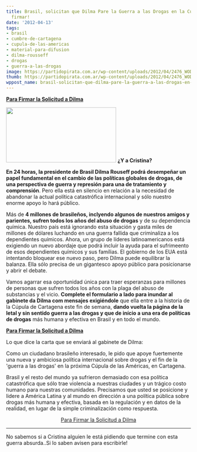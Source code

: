 ```yaml
---
title: Brasil, solicitan que Dilma Pare la Guerra a las Drogas en la Cúpula de Cartagena-Podemos
  firmar!
date: '2012-04-13'
tags:
- brasil
- cumbre-de-cartagena
- cupula-de-las-americas
- material-para-difusion
- dilma-rousseff
- drogas
- guerra-a-las-drogas
image: https://partidopirata.com.ar/wp-content/uploads/2012/04/2476_WOD_1_460x230.png
thumb: https://partidopirata.com.ar/wp-content/uploads/2012/04/2476_WOD_1_460x230-150x150.png
wppost_name: brasil-solicitan-que-dilma-pare-la-guerra-a-las-drogas-en-la-cupula-de-cartagena-podemos-firmar
---
```


<strong><a href="https://secure.avaaz.org/po/stop_the_war_on_drugs_po_c/" target="_blank">Para Firmar la Solicitud a Dilma</a></strong>

<a href="https://partidopirata.com.ar/wp-content/uploads/2012/04/2476_WOD_1_460x230.png"><img class="aligncenter size-medium wp-image-3934" title="Guerra a las Drogas" src="https://partidopirata.com.ar/wp-content/uploads/2012/04/2476_WOD_1_460x230-300x150.png" alt="" width="300" height="150" /></a>
<strong>¿Y a Cristina?</strong>

<strong>En 24 horas, la presidente de Brasil Dilma Rouseff podrá desempeñar un papel fundamental en el cambio de las políticas globales de drogas, de una perspectiva de guerra y represión para una de tratamiento y comprensión</strong>. Pero ella está en silencio en relación a la necesidad de abandonar la actual política catastrófica internacional y sólo nuestro enorme apoyo lo hará público.

Más de <strong>4 millones de brasileños, inclyendo algunos de nuestros amigos y parientes, sufren todos los años del abuso de drogas</strong> y de su dependencia química. Nuestro país está ignorando esta situación y gasta miles de millones de dólares luchando en una guerra fallida que criminaliza a los dependientes químicos. Ahora, un grupo de líderes latinoamericanos está exigiendo un nuevo abordaje que podrá incluir la ayuda para el sufrimeento de esos dependientes químicos y sus famílias. El gobierno de los EUA está intentando bloquear ese nuevo paso, pero Dilma puede equilibrar la balanza. Ella sólo precisa de un gigantesco apoyo público para posicionarse y abrir el debate.

Vamos agarrar esa oportunidad única para traer esperanzas para millones de personas que sufren todos los años con la plaga del abuso de substancias y el vicio. <strong>Complete el formulario a lado para inundar al gabinete da Dilma com mensajes exigiéndole</strong> que ella entre a la historia de la Cúpula de Cartagena este fin de semana, <strong>dando vuelta la página de la letal y sin sentido guerra a las drogas y que de início a una era de políticas de drogas</strong> más humana y efectiva en Brasil y en todo el mundo.

<strong><a href="https://secure.avaaz.org/po/stop_the_war_on_drugs_po_c/" target="_blank">Para Firmar la Solicitud a Dilma</a></strong>

Lo que dice la carta que se enviará al gabinete de Dilma:

Como un ciudadano brasileño interesado, le pido que apoye fuertemente una nueva y ambiciosa política internacional sobre drogas y el fin de la 'guerra a las drogas' en la próxima Cúpula de las Américas, en Cartagena.

Brasil y el resto del mundo ya sufrieron demasiado con esa política catastrófica que sólo trae violencia a nuestras ciudades y un trágico costo humano para nuestras comunidades. Precisamos que usted se posicione y lidere a América Latina y al mundo en dirección a una política pública sobre drogas más humana y efectiva, basada en la regulación y en datos de la realidad, en lugar de la simple criminalización como respuesta.
<p style="text-align: center;"><a href="https://secure.avaaz.org/po/stop_the_war_on_drugs_po_c/" target="_blank">Para Firmar la Solicitud a Dilma</a></p>


<hr />

No sabemos si a Cristina alguien le está pidiendo que termine con esta guerra absurda..Si lo saben avisen para escribirle!
